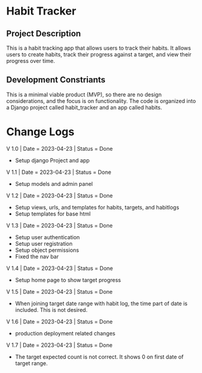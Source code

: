 # Habit Tracker
## Project Description
This is a habit tracking app that allows users to track their habits. It allows users to create habits, track their progress against a target, and view their progress over time.

## Development Constriants
This is a minimal viable product (MVP), so there are no design considerations, and the focus is on functionality. The code is organized into a Django project called habit_tracker and an app called habits.


# Change Logs

V 1.0 | Date = 2023-04-23 | Status = Done 
- Setup django Project and app 

V 1.1 | Date = 2023-04-23 | Status = Done 
- Setup models and admin panel

V 1.2 | Date = 2023-04-23 | Status = Done
- Setup views, urls, and templates for habits, targets, and habitlogs 
- Setup templates for base html

V 1.3 | Date = 2023-04-23 | Status = Done
- Setup user authentication
- Setup user registration
- Setup object permissions
- Fixed the nav bar

V 1.4 | Date = 2023-04-23 | Status = Done
- Setup home page to show target progress

V 1.5 | Date = 2023-04-23 | Status = Done
- When joining target date range with habit log, the time part of date is included. This is not desired.

V 1.6 | Date = 2023-04-23 | Status = Done
- production deployment related changes

V 1.7 | Date = 2023-04-23 | Status = Done
- The target expected count is not correct. It shows 0 on first date of target range.